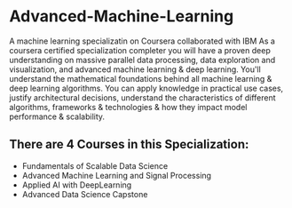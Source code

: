# Advanced-Machine-Learning
A machine learning specializatin on Coursera collaborated with IBM
As a coursera certified specialization completer you will have a proven deep understanding on massive parallel data processing, data exploration and visualization, and advanced machine learning & deep learning. You'll understand the mathematical foundations behind all machine learning & deep learning algorithms. You can apply knowledge in practical use cases, justify architectural decisions, understand the characteristics of different algorithms, frameworks & technologies & how they impact model performance & scalability.
## There are 4 Courses in this Specialization:
- Fundamentals of Scalable Data Science
- Advanced Machine Learning and Signal Processing
- Applied AI with DeepLearning
- Advanced Data Science Capstone
